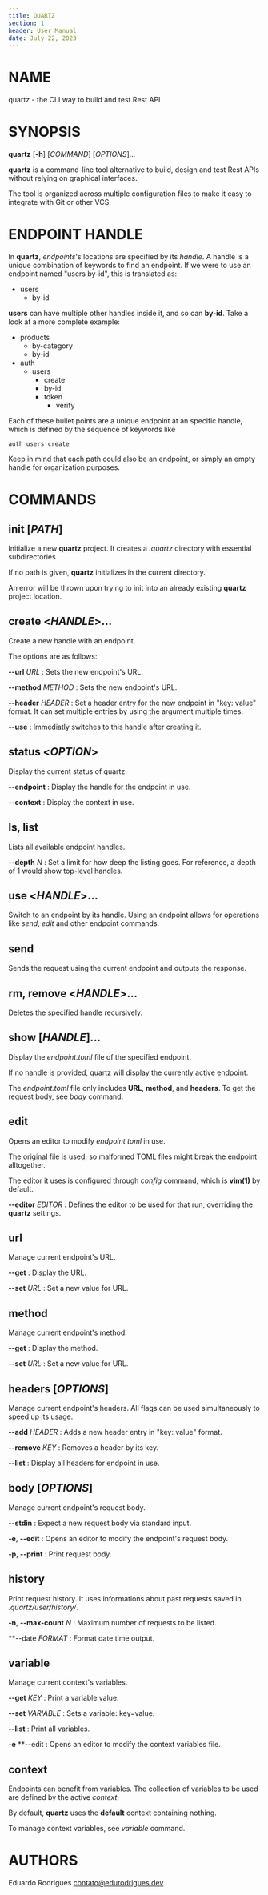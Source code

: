 ```yaml
---
title: QUARTZ
section: 1
header: User Manual
date: July 22, 2023
---
```


# NAME
quartz - the CLI way to build and test Rest API

# SYNOPSIS
**quartz** [**-h**] [*COMMAND*] [*OPTIONS*]...

**quartz** is a command-line tool alternative to build, design and test Rest APIs without relying on graphical interfaces.

The tool is organized across multiple configuration files to make it easy to integrate with Git or other VCS.

# ENDPOINT HANDLE

In **quartz**, *endpoints*'s locations are specified by its *handle*. A handle is a unique combination of keywords to find an endpoint. If we were to use an endpoint named "users by-id", this is translated as:

- users
    - by-id

**users** can have multiple other handles inside it, and so can **by-id**. Take a look at a more complete example:

- products
    - by-category
    - by-id
- auth
    - users
        - create
        - by-id
        - token
            - verify

Each of these bullet points are a unique endpoint at an specific handle, which is defined by the sequence of keywords like

```
auth users create
```

Keep in mind that each path could also be an endpoint, or simply an empty handle for organization purposes.

# COMMANDS

## init [*PATH*]
Initialize a new **quartz** project. It creates a *.quartz* directory with essential subdirectories

If no path is given, **quartz** initializes in the current directory.

An error will be thrown upon trying to init into an already existing **quartz** project location.

## create <*HANDLE*>...
Create a new handle with an endpoint.

The options are as follows:

**\-\-url** *URL*
: Sets the new endpoint's URL.

**\-\-method** *METHOD*
: Sets the new endpoint's URL.

**\-\-header** *HEADER*
: Set a header entry for the new endpoint in "key: value" format. It can set multiple entries by using the argument multiple times.

**\-\-use**
: Immediatly switches to this handle after creating it.

## status <*OPTION*>
Display the current status of quartz.

**\-\-endpoint**
: Display the handle for the endpoint in use.

**\-\-context**
: Display the context in use.

## ls, list
Lists all available endpoint handles.

**\-\-depth** *N*
: Set a limit for how deep the listing goes. For reference, a depth of 1 would show top-level handles.

## use <*HANDLE*>...
Switch to an endpoint by its handle. Using an endpoint allows for operations like *send*, *edit* and other endpoint commands.

## send
Sends the request using the current endpoint and outputs the response.

## rm, remove <*HANDLE*>...
Deletes the specified handle recursively.

## show [*HANDLE*]...
Display the *endpoint.toml* file of the specified endpoint.

If no handle is provided, quartz will display the currently active endpoint.

The *endpoint.toml* file only includes **URL**, **method**, and **headers**. To get the request body, see *body* command.

## edit
Opens an editor to modify *endpoint.toml* in use. 

The original file is used, so malformed TOML files might break the endpoint alltogether.

The editor it uses is configured through *config* command, which is **vim(1)** by default.

**\-\-editor** *EDITOR*
: Defines the editor to be used for that run, overriding the **quartz** settings.

## url
Manage current endpoint's URL.

**\-\-get**
: Display the URL.

**\-\-set** *URL*
: Set a new value for URL.

## method
Manage current endpoint's method.

**\-\-get**
: Display the method.

**\-\-set** *URL*
: Set a new value for URL.

## headers [*OPTIONS*]
Manage current endpoint's headers. All flags can be used simultaneously to speed up its usage.

**\-\-add** *HEADER*
: Adds a new header entry in "key: value" format. 

**\-\-remove** *KEY*
: Removes a header by its key. 

**\-\-list**
: Display all headers for endpoint in use.

## body [*OPTIONS*]
Manage current endpoint's request body.

**\-\-stdin**
: Expect a new request body via standard input.

**\-e**, **\-\-edit**
: Opens an editor to modify the endpoint's request body.

**\-p**, **\-\-print**
: Print request body.

## history
Print request history. It uses informations about past requests saved in *.quartz/user/history/*.

**\-n**, **\-\-max-count** *N*
: Maximum number of requests to be listed.

**\-\-date *FORMAT*
: Format date time output.

## variable
Manage current context's variables.

**\-\-get** *KEY*
: Print a variable value.

**\-\-set** *VARIABLE*
: Sets a variable: key=value.

**\-\-list**
: Print all variables.

**\-e** **\-\-edit
: Opens an editor to modify the context variables file.

## context
Endpoints can benefit from variables. The collection of variables to be used are defined by the active *context*.

By default, **quartz** uses the **default** context containing nothing.

To manage context variables, see *variable* command.

# AUTHORS

Eduardo Rodrigues <contato@edurodrigues.dev>
